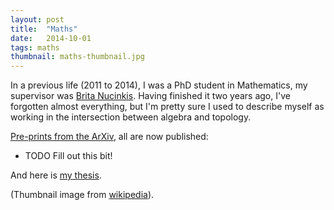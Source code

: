 ```yaml
---
layout: post
title:  "Maths"
date:   2014-10-01
tags: maths
thumbnail: maths-thumbnail.jpg
---
```


In a previous life (2011 to 2014), I was a PhD student in Mathematics, my supervisor was [Brita Nucinkis](http://pure.rhul.ac.uk/portal/en/persons/brita-nucinkis(1256195e-d48e-4e83-bc02-c50d77ab01a9).html).  Having finished it two years ago, I've forgotten almost everything, but I'm pretty sure I used to describe myself as working in the intersection between algebra and topology. 

[Pre-prints from the ArXiv](http://front.math.ucdavis.edu/author/S.John-Green), all are now published:

* TODO Fill out this bit!

And here is [my thesis](http://front.math.ucdavis.edu/1410.4363).

(Thumbnail image from [wikipedia](https://en.wikipedia.org/wiki/File:Feral_cat_Virginia_crop.jpg)).